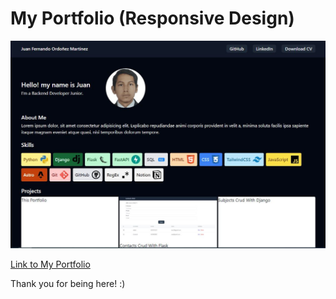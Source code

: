 # My Portfolio (Responsive Design)

![Screenshot](./docs/screenshot.JPG 'Screenshot')

[Link to My Portfolio](https://juan-portfolio-2023.netlify.app/)

Thank you for being here! &#58;&#41;
